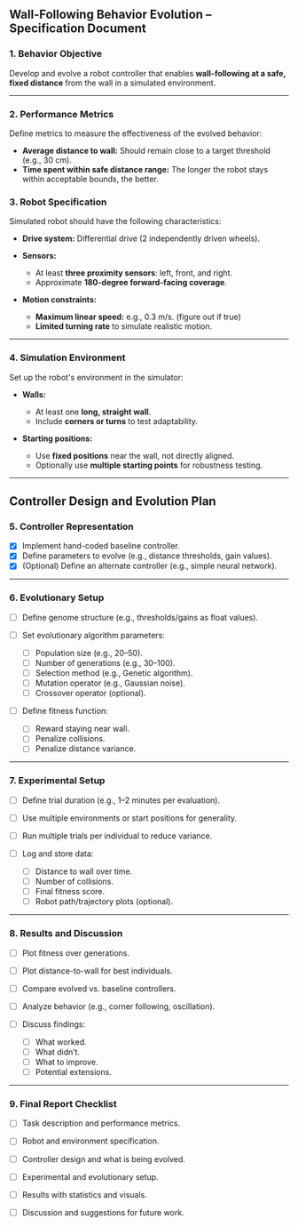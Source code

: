 ## Wall-Following Behavior Evolution – Specification Document

### 1. Behavior Objective

Develop and evolve a robot controller that enables **wall-following at a safe, fixed distance** from the wall in a simulated environment.

---

### 2. Performance Metrics

Define metrics to measure the effectiveness of the evolved behavior:

* **Average distance to wall:** Should remain close to a target threshold (e.g., 30 cm).
* **Time spent within safe distance range:** The longer the robot stays within acceptable bounds, the better.


### 3. Robot Specification

Simulated robot should have the following characteristics:

* **Drive system:** Differential drive (2 independently driven wheels).
* **Sensors:**

  * At least **three proximity sensors**: left, front, and right.
  * Approximate **180-degree forward-facing coverage**.
* **Motion constraints:**

  * **Maximum linear speed:** e.g., 0.3 m/s. (figure out if true)
  * **Limited turning rate** to simulate realistic motion.

---

### 4. Simulation Environment

Set up the robot's environment in the simulator:

* **Walls:**

  * At least one **long, straight wall**.
  * Include **corners or turns** to test adaptability.
* **Starting positions:**

  * Use **fixed positions** near the wall, not directly aligned.
  * Optionally use **multiple starting points** for robustness testing.

---

## Controller Design and Evolution Plan

### 5. Controller Representation

* [x] Implement hand-coded baseline controller.
* [x] Define parameters to evolve (e.g., distance thresholds, gain values).
* [x] (Optional) Define an alternate controller (e.g., simple neural network).

---

### 6. Evolutionary Setup

* [ ] Define genome structure (e.g., thresholds/gains as float values).
* [ ] Set evolutionary algorithm parameters:

  * [ ] Population size (e.g., 20–50).
  * [ ] Number of generations (e.g., 30–100).
  * [ ] Selection method (e.g., Genetic algorithm).
  * [ ] Mutation operator (e.g., Gaussian noise).
  * [ ] Crossover operator (optional).
* [ ] Define fitness function:

  * [ ] Reward staying near wall.
  * [ ] Penalize collisions.
  * [ ] Penalize distance variance.

---

### 7. Experimental Setup

* [ ] Define trial duration (e.g., 1–2 minutes per evaluation).
* [ ] Use multiple environments or start positions for generality.
* [ ] Run multiple trials per individual to reduce variance.
* [ ] Log and store data:

  * [ ] Distance to wall over time.
  * [ ] Number of collisions.
  * [ ] Final fitness score.
  * [ ] Robot path/trajectory plots (optional).

---

### 8. Results and Discussion

* [ ] Plot fitness over generations.
* [ ] Plot distance-to-wall for best individuals.
* [ ] Compare evolved vs. baseline controllers.
* [ ] Analyze behavior (e.g., corner following, oscillation).
* [ ] Discuss findings:

  * [ ] What worked.
  * [ ] What didn’t.
  * [ ] What to improve.
  * [ ] Potential extensions.

---

### 9. Final Report Checklist

* [ ] Task description and performance metrics.
* [ ] Robot and environment specification.
* [ ] Controller design and what is being evolved.
* [ ] Experimental and evolutionary setup.
* [ ] Results with statistics and visuals.
* [ ] Discussion and suggestions for future work.

